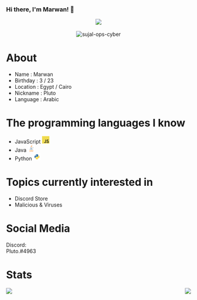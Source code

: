 ### Hi there, I'm Marwan! 👋

<p align="center"> <img src="https://discord.c99.nl/widget/theme-4/479941915505065984.png" /> </p>
<p align="center"> <img src="https://komarev.com/ghpvc/?username=1iPluto" alt="sujal-ops-cyber" /> </p>

# About
- Name : Marwan
- Birthday : 3 / 23 
- Location : Egypt / Cairo
- Nickname : Pluto
- Language : Arabic

# **The programming languages I know**
- JavaScript <code><img height="20" src="https://raw.githubusercontent.com/github/explore/80688e429a7d4ef2fca1e82350fe8e3517d3494d/topics/javascript/javascript.png"></code> 
- Java <code><img height="20" src="https://raw.githubusercontent.com/github/explore/80688e429a7d4ef2fca1e82350fe8e3517d3494d/topics/java/java.png"></code>
- Python <code><img height="20" src="https://raw.githubusercontent.com/github/explore/80688e429a7d4ef2fca1e82350fe8e3517d3494d/topics/python/python.png"></code> 
# Topics currently interested in
- Discord Store
- Malicious & Viruses

# Social Media
Discord: 
<br>Pluto.#4963</br>

# Stats

<img align="left" src="https://github-readme-stats.vercel.app/api?username=1iPluto&show_icons=true&hide_border=true&theme=tokyonight"><img align="right" src="https://github-readme-stats.vercel.app/api/top-langs/?username=1iPluto&theme=tokyonight&hide=batchfile">
